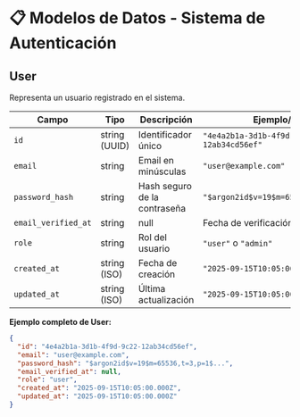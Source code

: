 
# 📋 Modelos de Datos - Sistema de Autenticación

## User
Representa un usuario registrado en el sistema.

| Campo | Tipo | Descripción | Ejemplo/Notas |
|-------|------|-------------|---------------|
| `id` | string (UUID) | Identificador único | `"4e4a2b1a-3d1b-4f9d-9c22-12ab34cd56ef"` |
| `email` | string | Email en minúsculas | `"user@example.com"` |
| `password_hash` | string | Hash seguro de la contraseña | `"$argon2id$v=19$m=65536,t=3,p=1$..."` |
| `email_verified_at` | string|null | Fecha de verificación | `null` o `"2025-09-15T10:05:00.000Z"` |
| `role` | string | Rol del usuario | `"user"` o `"admin"` |
| `created_at` | string (ISO) | Fecha de creación | `"2025-09-15T10:05:00.000Z"` |
| `updated_at` | string (ISO) | Última actualización | `"2025-09-15T10:05:00.000Z"` |

**Ejemplo completo de User:**
```json
{
  "id": "4e4a2b1a-3d1b-4f9d-9c22-12ab34cd56ef",
  "email": "user@example.com",
  "password_hash": "$argon2id$v=19$m=65536,t=3,p=1$...",
  "email_verified_at": null,
  "role": "user",
  "created_at": "2025-09-15T10:05:00.000Z",
  "updated_at": "2025-09-15T10:05:00.000Z"
}
